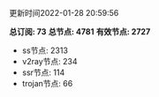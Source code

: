 更新时间2022-01-28 20:59:56

**总订阅: 73**
**总节点: 4781**
**有效节点: 2727**
- ss节点: 2313
- v2ray节点: 234
- ssr节点: 114
- trojan节点: 66
